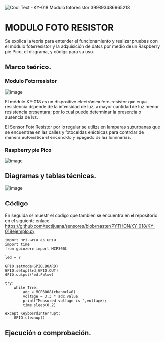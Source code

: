 ![Cool Text - KY-018 Modulo fotoresistor 399893486965218](https://user-images.githubusercontent.com/89375469/145665863-7e52fb6a-bebb-489b-8f23-149d44421ea7.png)

# MODULO FOTO RESISTOR

Se explica la teoría para entender el funcionamiento y realizar pruebas con el módulo fotorresistor y la adquisición de datos por medio de un Raspberry pie Pico, el diagrama, y código para su uso.

## Marco teórico.
### Modulo Fotorresistor
![image](https://user-images.githubusercontent.com/89375469/144342999-5d83180b-d8aa-4e65-96d7-d7aa7ccf9a5f.png)

El módulo KY-018 es un dispositivo electrónico foto-resistor que cuya resistencia depende de la intensidad de luz, a mayor cantidad de luz menor resistencia presentara; por lo cual puede determinar la presencia o ausencia de luz.

El Sensor Foto Resistor por lo regular se utiliza en lamparas suburbanas que se encuentran en las calles y fotoceldas eléctricas para controlar de manera automática el encendido y apagado de las luminarias.

### Raspberry pie Pico
![image](https://user-images.githubusercontent.com/89375469/144343041-0982f436-9ed6-4513-beea-362750d99587.png)

## Diagramas y tablas técnicas.

![image](https://user-images.githubusercontent.com/89375469/145665638-0e0c3a28-3d88-4902-9330-3a788368166e.png)


## Código
En seguida se muestr el codigo que tambien se encuentra en el repositorio en el siguiente enlace https://github.com/tectijuana/sensores/blob/master/PYTHON/KY-018/KY-018ejemplo.py

```
import RPi.GPIO as GPIO
import time
from gpiozero import MCP3008

led = 7

GPIO.setmode(GPIO.BOARD)
GPIO.setup(led,GPIO.OUT)
GPIO.output(led,False)

try: 
	while True:
		adc = MCP3008(channel=0)
		voltage = 3.3 * adc.value
		print("Measured voltage is ",voltage);
		time.sleep(0.2)

except KeyboardInterrupt:
    GPIO.cleanup()
```    
    
## Ejecución o comprobación.
